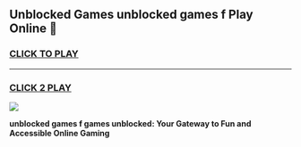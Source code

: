 
## Unblocked Games unblocked games f Play Online 👋
<h3>
<a href="https://news.freeplayer.one?title=unblocked_games_f&ref=17F">CLICK TO PLAY</a></h3>
<hr>

<h3>
<a href="https://news.freeplayer.one?title=unblocked_games_f&ref=17F">CLICK 2 PLAY</a>
  
</h3>

<a href="https://news.freeplayer.one?title=unblocked_games_f&ref=17F/"><img src="https://clearcache.store/games.png"></a>


**unblocked games f games unblocked: Your Gateway to Fun and Accessible Online Gaming**
